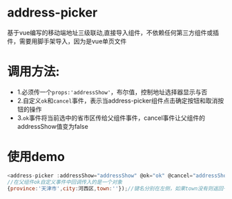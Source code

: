 # address-picker
基于vue编写的移动端地址三级联动,直接导入组件，不依赖任何第三方组件或插件，需要用脚手架导入，因为是vue单页文件
# 调用方法:
* 1.必须传一个`props:'addressShow'`，布尔值，控制地址选择器显示与否
* 2.自定义`ok`和`cancel`事件，表示当address-picker组件点击确定按钮和取消按钮的操作
* 3.`ok`事件将当前选中的省市区传给父组件事件，cancel事件让父组件的addressShow值变为false
# 使用demo
```javascript
<address-picker :addressShow="addressShow" @ok="ok" @cancel="addressShow=false"></address-picker>
//在父组件ok自定义事件中回调传入的是一个对象
{province:'天津市',city:河西区,town:''});//键名分别在左侧，如果town没有则返回一个空字符串

